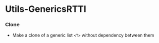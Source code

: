 # Utils-GenericsRTTI

### Clone
  - Make a clone of a generic list `<T>` without dependency between them
